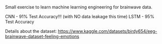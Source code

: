 Small exercise to learn machine learning engineering for brainwave data.

CNN - 91% Test Accuracy!!! (with NO data leakage this time)
LSTM - 95% Test Accuracy

Details about the dataset: https://www.kaggle.com/datasets/birdy654/eeg-brainwave-dataset-feeling-emotions
